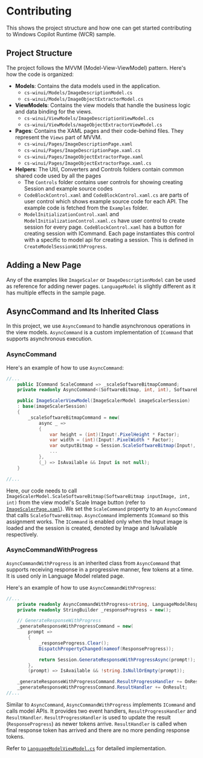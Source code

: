# Contributing

This shows the project structure and how one can get started contributing to Windows Copilot Runtime (WCR) sample.

## Project Structure

The project follows the MVVM (Model-View-ViewModel) pattern. Here's how the code is organized:

- **Models**: Contains the data models used in the application.
  - `cs-winui/Models/ImageDescriptionModel.cs`
  - `cs-winui/Models/ImageObjectExtractorModel.cs`
- **ViewModels**: Contains the view models that handle the business logic and data binding for the views.
  - `cs-winui/ViewModels/ImageDescriptionViewModel.cs`
  - `cs-winui/ViewModels/mageObjectExtractorViewModel.cs`
- **Pages**: Contains the XAML pages and their code-behind files. They represent the `Views` part of MVVM.
  - `cs-winui/Pages/ImageDescriptionPage.xaml`
  - `cs-winui/Pages/ImageDescriptionPage.xaml.cs`
  - `cs-winui/Pages/ImageObjectExtractorPage.xaml`
  - `cs-winui/Pages/ImageObjectExtractorPage.xaml.cs`
- **Helpers**: The Util, Converters and Controls folders contain common shared code used by all the pages
  - The `Controls` folder contains user controls for showing creating Session and example source codes
  - `CodeBlockControl.xaml` and `CodeBlockControl.xaml.cs` are parts of user control which shows example source code for each API. The example code is fetched from the `Examples` folder.
  - `ModelInitializationControl.xaml` and `ModelInitializationControl.xaml.cs` have user control to create session for every page. `CodeBlockControl.xaml` has a button for creating session with ICommand. Each page instantiates this control with a specific to model api for creating a session. This is defined in `CreateModelSessionWithProgress`.
  
## Adding a New Page
Any of the examples like `ImageScaler` or `ImageDescriptionModel` can be used as reference for adding newer pages. `LanguageModel` is slightly different as it has multiple effects in the sample page. 


## AsyncCommand and Its Inherited Class

In this project, we use `AsyncCommand` to handle asynchronous operations in the view models. `AsyncCommand` is a custom implementation of `ICommand` that supports asynchronous execution.

### AsyncCommand

Here's an example of how to use `AsyncCommand`:

```csharp
//...
    public ICommand ScaleCommand => _scaleSoftwareBitmapCommand;
    private readonly AsyncCommand<(SoftwareBitmap, int, int), SoftwareBitmapSource> _scaleSoftwareBitmapCommand;

    public ImageScalerViewModel(ImageScalerModel imageScalerSession)
    : base(imageScalerSession)
    {
        _scaleSoftwareBitmapCommand = new(
            async _ =>
            {
                var height = (int)(Input!.PixelHeight * Factor);
                var width = (int)(Input!.PixelWidth * Factor);
                var outputBitmap = Session.ScaleSoftwareBitmap(Input!, width, height);
                ...
            },
            (_) => IsAvailable && Input is not null);
    }

//...

```
Here, our code needs to call `ImageScalerModel.ScaleSoftwareBitmap(SoftwareBitmap inputImage, int, int)` from the view model's Scale Image button (refer to [`ImageScalerPage.xaml`](./cs-winui/Pages/ImageScalerPage.xaml)). We set the `ScaleCommand` property to an `AsyncCommand` that calls `ScaleSoftwareBitmap`. `AsyncCommand` implements `ICommand` so this assignment works.
The `ICommand` is enabled only when the Input image is loaded and the session is created, denoted by Image and IsAvailable respectively.

### AsyncCommandWithProgress

`AsyncCommandWithProgress` is an inherited class from `AsyncCommand` that supports receiving response in a progressive manner, few tokens at a time. It is used only in Language Model related page.

Here's an example of how to use `AsyncCommandWithProgress`:

```csharp
//...
    private readonly AsyncCommandWithProgress<string, LanguageModelResponse, string> _generateResponseWithProgressCommand;
    private readonly StringBuilder _responseProgress = new();

    // GenerateResponseWithProgress
    _generateResponseWithProgressCommand = new(
        prompt =>
        {
            _responseProgress.Clear();
            DispatchPropertyChanged(nameof(ResponseProgress));

            return Session.GenerateResponseWithProgressAsync(prompt!);
        },
        (prompt) => IsAvailable && !string.IsNullOrEmpty(prompt));

    _generateResponseWithProgressCommand.ResultProgressHandler += OnResultProgress;
    _generateResponseWithProgressCommand.ResultHandler += OnResult;
//...
```
Similar to `AsyncCommand`, `AsyncCommandWithProgress` implements `ICommand` and calls model APIs. It provides two event handlers, `ResultProgressHandler` and `ResultHandler`.
`ResultProgressHandler` is used to update the result (`ResponseProgress`) as newer tokens arrive.
`ResultHandler` is called when final response token has arrived and there are no more pending response tokens.

Refer to [`LanguageModelViewModel.cs`](./cs-winui/ViewModels/LanguageModelViewModel.cs) for detailed implementation.

